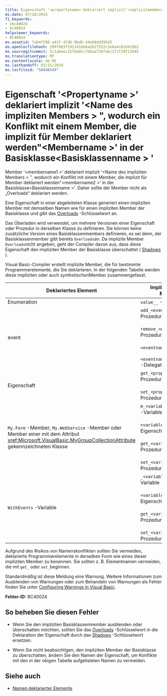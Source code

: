 ```yaml
---
title: Eigenschaft '<propertyname>'deklariert implizit'<implicitmembername>", wodurch ein Konflikt mit einem Member, die implizit für Member deklariert werden"<membername>"in der Basisklasse'<baseclassname>"
ms.date: 07/20/2015
f1_keywords:
- vbc40024
- bc40024
helpviewer_keywords:
- BC40024
ms.assetid: fab4f290-a41f-47d6-9bdb-44eb8dd395d5
ms.openlocfilehash: 2907883f1921d1bb6a261f552c3e8a4c61d410b2
ms.sourcegitcommit: 5c1abeec15fbddcc7dbaa729fabc1f1f29f12045
ms.translationtype: MT
ms.contentlocale: de-DE
ms.lasthandoff: 03/15/2019
ms.locfileid: "58048549"
---
```

# <a name="property-propertyname-implicitly-declares-implicitmembername-which-conflicts-with-a-member-implicitly-declared-for-member-membername-in-the-base-class-baseclassname"></a>Eigenschaft '\<Propertyname >' deklariert implizit '\<Name des impliziten Members > ", wodurch ein Konflikt mit einem Member, die implizit für Member deklariert werden"\<Membername >' in der Basisklasse\<Basisklassenname > '
Member '\<membername1 >' deklariert implizit '\<Name des impliziten Members > ", wodurch ein Konflikt mit einem Member, die implizit für Member deklariert werden"\<membername2 >' in der Basisklasse\<Basisklassenname >'. Daher sollte der Member nicht als „Overloads“ deklariert werden.  
  
 Eine Eigenschaft in einer abgeleiteten Klasse generiert einen impliziten Member mit demselben Namen wie für einen impliziten Member der Basisklasse und gibt das [Overloads](../../visual-basic/language-reference/modifiers/overloads.md) -Schlüsselwort an.  
  
 Das Überladen wird verwendet, um mehrere Versionen einer Eigenschaft oder Prozedur in derselben Klasse zu definieren. Sie können keine zusätzliche Version eines Basisklassenmembers definieren, es sei denn, der Basisklassenmember gibt bereits `Overloads`an. Da implizite Member `Overloads`nicht angeben, geht der Compiler davon aus, dass diese Eigenschaft den impliziten Member der Basisklasse überschattet ( [Shadows](../../visual-basic/language-reference/modifiers/shadows.md) ).  
  
 Visual Basic-Compiler erstellt implizite Member, die für bestimmte Programmierelemente, die Sie deklarieren. In der folgenden Tabelle werden diese impliziten oder auch *synthetischen*Member zusammengefasst.  
  
|Deklariertes Element|Implizit erstellte Member|  
|----------------------|--------------------------------|  
|Enumeration|`value__` -Member|  
|event|`add_<eventname>` -Prozedur<br /><br /> `remove_<eventname>` -Prozedur<br /><br /> `<eventname>Event` -Feld<br /><br /> `<eventname>EventHandler` -Delegat|  
|Eigenschaft|`get_<propertyname>` -Prozedur<br /><br /> `set_<propertyname>` -Prozedur|  
|`My.Form` -Member, `My.WebService` -Member oder Member einer mit dem Attribut <xref:Microsoft.VisualBasic.MyGroupCollectionAttribute> gekennzeichneten Klasse|`m_<variablename>` `Static` -Variable<br /><br /> `<variablename>` -Eigenschaft<br /><br /> `get_<variablename>` -Prozedur<br /><br /> `set_<variablename>` -Prozedur|  
|`WithEvents` -Variable|`_<variablename>` -Variable<br /><br /> `<variablename>` -Eigenschaft<br /><br /> `get_<variablename>` -Prozedur<br /><br /> `set_<variablename>` -Prozedur|  
  
 Aufgrund des Risikos von Namenskonflikten sollten Sie vermeiden, deklarierte Programmierelemente in derselben Form wie eines dieser impliziten Member zu benennen. Sie sollten z. B. Elementnamen vermeiden, die mit `get_` oder `set_`beginnen.  
  
 Standardmäßig ist diese Meldung eine Warnung. Weitere Informationen zum Ausblenden von Warnungen oder zum Behandeln von Warnungen als Fehler finden Sie unter [Configuring Warnings in Visual Basic](/visualstudio/ide/configuring-warnings-in-visual-basic).  
  
 **Fehler-ID:** BC40024  
  
## <a name="to-correct-this-error"></a>So beheben Sie diesen Fehler  
  
-   Wenn Sie den impliziten Basisklassenmember ausblenden oder überschatten möchten, sollten Sie das [Overloads](../../visual-basic/language-reference/modifiers/overloads.md) -Schlüsselwort in die Deklaration der Eigenschaft durch das [Shadows](../../visual-basic/language-reference/modifiers/shadows.md) -Schlüsselwort ersetzen.  
  
-   Wenn Sie nicht beabsichtigen, den impliziten Member der Basisklasse zu überschatten, ändern Sie den Namen der Eigenschaft, um Konflikte mit den in der obigen Tabelle aufgelisteten Namen zu vermeiden.  
  
## <a name="see-also"></a>Siehe auch

- [Namen deklarierter Elemente](../../visual-basic/programming-guide/language-features/declared-elements/declared-element-names.md)
